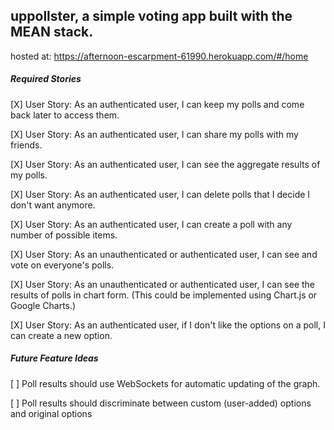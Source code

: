 ## uppollster, a simple voting app built with the MEAN stack. 

hosted at: https://afternoon-escarpment-61990.herokuapp.com/#/home 

##### Required Stories 

[X] User Story: As an authenticated user, I can keep my polls and come back later to access them.

[X] User Story: As an authenticated user, I can share my polls with my friends.

[X] User Story: As an authenticated user, I can see the aggregate results of my polls.

[X] User Story: As an authenticated user, I can delete polls that I decide I don't want anymore.

[X] User Story: As an authenticated user, I can create a poll with any number of possible items.

[X] User Story: As an unauthenticated or authenticated user, I can see and vote on everyone's polls.

[X] User Story: As an unauthenticated or authenticated user, I can see the results of polls in chart form. (This could be implemented using Chart.js or Google Charts.)

[X] User Story: As an authenticated user, if I don't like the options on a poll, I can create a new option. 

##### Future Feature Ideas

[ ] Poll results should use WebSockets for automatic updating of the graph. 

[ ] Poll results should discriminate between custom (user-added) options and original options 
